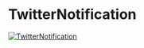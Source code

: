 # TwitterNotification
<a href="#"><img src="https://s4.uupload.ir/files/untitled_yfg4.png" title="TwitterNotification" alt="TwitterNotification"></a>
